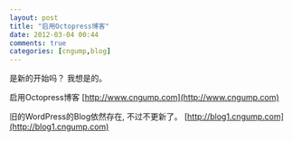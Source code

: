 ```yaml
---
layout: post
title: "启用Octopress博客"
date: 2012-03-04 00:44
comments: true
categories: [cngump,blog]
---
```


是新的开始吗？ 我想是的。

启用Octopress博客  [http://www.cngump.com](http://www.cngump.com)

旧的WordPress的Blog依然存在, 不过不更新了。  [http://blog1.cngump.com](http://blog1.cngump.com)